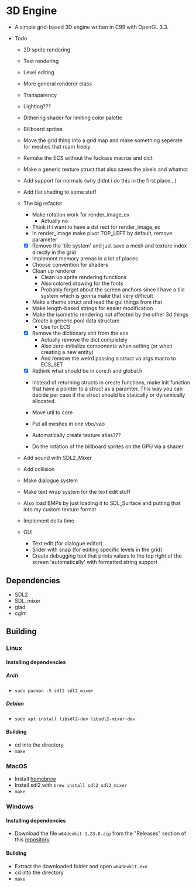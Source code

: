 # 3D Engine

- A simple grid-based 3D engine written in C99 with OpenGL 3.3.

- Todo
    - 2D sprite rendering
    - Text rendering
    - Level editing
    - More general renderer class
    - Transparency
    - Lighting???
    - Dithering shader for limiting color palette
    - Billboard sprites
    - Move the grid thing into a grid map and make something seperate for meshes that roam freely

    - Remake the ECS without the fuckass macros and dict
    - Make a generic texture struct that also saves the pixels and whatnot
    - Add support for normals (why didnt i do this in the first place...)
    - Add flat shading to some stuff

    - The big refactor
        - Make rotation work for render_image_ex
            - Actually no
        - Think if i want to have a dst rect for render_image_ex
        - In render_image make pivot TOP_LEFT by default, remove parameter
        
        - [x] Remove the 'tile system' and just save a mesh and texture index directly in the grid
        - Implement memory arenas in a lot of places
        - Choose convention for shaders
        - Clean up renderer
            - Clean up sprite rendering functions
            - Also colored drawing for the fonts
            - Probably forget about the screen anchors since I have a tile system which is gonna make that very difficult
        - Make a theme struct and read the gui things from that
        - Make length-based strings for easier modification
        - Make the isometric rendering not affected by the other 3d things
        - Create a generic pool data structure
            - Use for ECS
        - [x] Remove the dictionary shit from the ecs
            - Actually remove the dict completely
            - Also zero-initialize components when setting (or when creating a new entity)
            - And remove the weird passing a struct va args macro to ECS_SET
        - [x] Rethink what should be in core.h and global.h
        - Instead of returning structs in create functions, make init function that have a pointer to a struct as a paramter. This way you can decide per case if the struct should be statically or dynamically allocated.

        - Move util to core

        - Put all meshes in one vbo/vao
        - Automatically create texture atlas???

        - Do the rotation of the billboard sprites on the GPU via a shader

    - Add sound with SDL2_Mixer
    - Add collision
    - Make dialogue system
    - Make text wrap system for the text edit stuff
    - Also load BMPs by just loading it to SDL_Surface and putting that into my custom texture format
    - Implement delta time

    - GUI
        - Text edit (for dialogue editor)
        - Slider with snap (for editing specific levels in the grid)
        - Create debugging tool that prints values to the top right of the screen 'automatically' with formatted string support

## Dependencies
- SDL2
- SDL_mixer
- glad
- cglm

## Building
### Linux
#### Installing dependencies
##### Arch
- `sudo pacman -S sdl2 sdl2_mixer`

##### Debian
- `sudo apt install libsdl2-dev libsdl2-mixer-dev`

#### Building
- cd into the directory
- `make`

### MacOS
- Install [homebrew](https://brew.sh/)
- Install sdl2 with `brew install sdl2 sdl2_mixer`
- `make`

### Windows
#### Installing dependencies
- Download the file `w64devkit-1.23.0.zip` from the "Releases" section of this [repository](https://github.com/skeeto/w64devkit)

#### Building
- Extract the downloaded folder and open `w64devkit.exe`
- cd into the directory
- `make`
